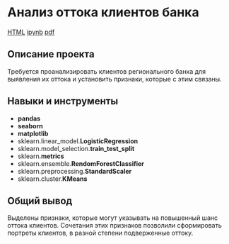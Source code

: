 # Анализ оттока клиентов банка

[HTML](https://github.com/artydyom/Partfolio/blob/main/02%20Отток%20клиентов%20банка/Выпускной%20проект%20-%20Отток%20клиентов%20банка.html)     [ipynb](https://github.com/artydyom/Partfolio/blob/main/02%20Отток%20клиентов%20банка/Выпускной%20проект%20-%20Отток%20клиентов%20банка.ipynb)     [pdf](https://github.com/artydyom/Partfolio/blob/main/02%20Отток%20клиентов%20банка/Презентация%20Отток%20клиентов%20банка.pdf)


## Описание проекта

Требуется проанализировать клиентов регионального банка для выявления их оттока и установить признаки, которые с этим связаны.

## Навыки и инструменты

- **pandas**
- **seaborn**
- **matplotlib**
- sklearn.linear_model.**LogisticRegression**
- sklearn.model_selection.**train_test_split**
- sklearn.**metrics**
- sklearn.ensemble.**RendomForestClassifier**
- sklearn.preprocessing.**StandardScaler**
- sklearn.cluster.**KMeans**

## 

## Общий вывод

Выделены признаки, которые могут указывать на повышенный шанс оттока клиентов. Сочетания этих признаков позволили сформировать портреты клиентов, в разной степени подверженные оттоку.
